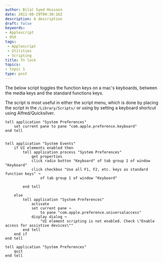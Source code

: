 ```yaml
---
author: Bilal Syed Hussain
date: 2011-08-29T00:30:16Z
description: A description
draft: false
keywords:
- Applescript
- OSX
tags:
 - Applescript
 - Utilities
 - Scripting
title: fn lock
topics:
- topic 1
type: post
---
```


The below script toggles the function keys on a mac's keyboards, between the media keys and the standard functions keys.

The script is most useful in either the script menu, which is done by placing the script in the `/Library/Scripts/` or using by setting a keyboard shortcut using  Alfred/Quicksilver.


```applescript
tell application "System Preferences"
	set current pane to pane "com.apple.preference.keyboard"
end tell


tell application "System Events"
	if UI elements enabled then
		tell application process "System Preferences"
			get properties
			click radio button "Keyboard" of tab group 1 of window "Keyboard"
			click checkbox "Use all F1, F2, etc. keys as standard function keys" ¬
				of tab group 1 of window "Keyboard"

		end tell

	else
		tell application "System Preferences"
			activate
			set current pane ¬
				to pane "com.apple.preference.universalaccess"
			display dialog ¬
				"UI element scripting is not enabled. Check \"Enable access for assistive devices\""
		end tell
	end if
end tell

tell application "System Preferences"
	quit
end tell
```

